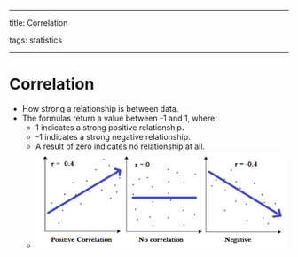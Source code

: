 
---

title: Correlation

tags: statistics 

---

# Correlation
- How strong a relationship is between data. 
- The formulas return a value between -1 and 1, where:
	- 1 indicates a strong positive relationship.
	- -1 indicates a strong negative relationship.
	- A result of zero indicates no relationship at all.
	- ![](assets/Pasted%20image%2020220617141155.png)






